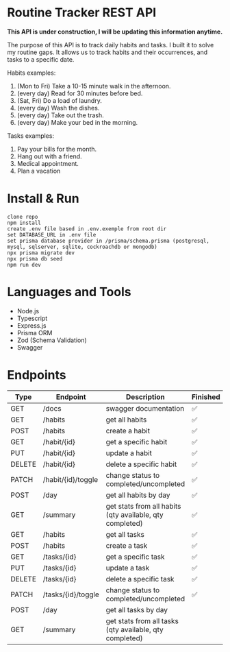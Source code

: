 # Routine Tracker REST API

<strong>This API is under construction, I will be updating this information anytime.</strong>

The purpose of this API is to track daily habits and tasks. I built it to solve my routine gaps.
It allows us to track habits and their occurrences, and tasks to a specific date.

Habits examples:
1. (Mon to Fri) Take a 10-15 minute walk in the afternoon.
2. (every day) Read for 30 minutes before bed.
3. (Sat, Fri) Do a load of laundry.
4. (every day) Wash the dishes.
5. (every day) Take out the trash.
6. (every day) Make your bed in the morning.
 
Tasks examples:
1. Pay your bills for the month.
2. Hang out with a friend.
3. Medical appointment.
4. Plan a vacation

# Install & Run

    clone repo
    npm install
    create .env file based in .env.exemple from root dir
    set DATABASE_URL in .env file
    set prisma database provider in /prisma/schema.prisma (postgresql, mysql, sqlserver, sqlite, cockroachdb or mongodb)
    npx prisma migrate dev
    npx prisma db seed
    npm run dev
    
# Languages and Tools
- Node.js
- Typescript
- Express.js
- Prisma ORM
- Zod (Schema Validation)
- Swagger

# Endpoints

| Type | Endpoint | Description | Finished | 
| ---- | ---- | --------------- | ---------|
| GET | /docs | swagger documentation | ✅ |
| GET | /habits | get all habits | ✅ |
| POST | /habits | create a habit | ✅ |
| GET | /habit/{id} | get a specific habit | ✅ |
| PUT | /habit/{id} | update a habit | ✅ |
| DELETE | /habit/{id} | delete a specific habit | ✅ | |
| PATCH | /habit/{id}/toggle | change status to completed/uncompleted | ✅ |
| POST | /day | get all habits by day | ✅ |
| GET | /summary | get stats from all habits (qty available, qty completed) | ✅ |
| GET | /habits | get all tasks | ✅ |
| POST | /habits | create a task | ✅ |
| GET | /tasks/{id} | get a specific task | ✅ |
| PUT | /tasks/{id} | update a task | ✅ |
| DELETE | /tasks/{id} | delete a specific task | ✅ |
| PATCH | /tasks/{id}/toggle | change status to completed/uncompleted | ✅ |
| POST | /day | get all tasks by day |
| GET | /summary | get stats from all tasks (qty available, qty completed) |
